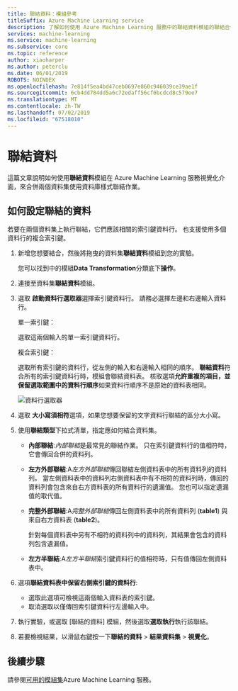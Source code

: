 ```yaml
---
title: 聯結資料：模組參考
titleSuffix: Azure Machine Learning service
description: 了解如何使用 Azure Machine Learning 服務中的聯結資料模組的聯結合併資料集。
services: machine-learning
ms.service: machine-learning
ms.subservice: core
ms.topic: reference
author: xiaoharper
ms.author: peterclu
ms.date: 06/01/2019
ROBOTS: NOINDEX
ms.openlocfilehash: 7e814f5ea4bd47ceb0697e860c946039ce39ae1f
ms.sourcegitcommit: 6cb4dd784dd5a6c72edaff56cf6bcdcd8c579ee7
ms.translationtype: MT
ms.contentlocale: zh-TW
ms.lasthandoff: 07/02/2019
ms.locfileid: "67518010"
---
```

# <a name="join-data"></a>聯結資料

這篇文章說明如何使用**聯結資料**模組在 Azure Machine Learning 服務視覺化介面，來合併兩個資料集使用資料庫樣式聯結作業。  

## <a name="how-to-configure-join-data"></a>如何設定聯結的資料

若要在兩個資料集上執行聯結，它們應該相關的索引鍵資料行。 也支援使用多個資料行的複合索引鍵。 

1. 新增您想要結合，然後將拖曳的資料集**聯結資料**模組到您的實驗。 

    您可以找到中的模組**Data Transformation**分類底下**操作**。

1. 連接至資料集**聯結資料**模組。 
 
1. 選取 **啟動資料行選取器**選擇索引鍵資料行。 請務必選擇左邊和右邊輸入資料行。

    單一索引鍵：

    選取這兩個輸入的單一索引鍵資料行。
    
    複合索引鍵：

    選取所有索引鍵的資料行，從左側的輸入和右邊輸入相同的順序。 **聯結資料**符合所有的索引鍵資料行時，模組會聯結資料表。 核取選項**允許重複的項目，並保留選取範圍中的資料行順序**如果資料行順序不是原始的資料表相同。 

    ![資料行選取器](media/module/join-data-column-selector.png)


1. 選取 **大小寫須相符**選項，如果您想要保留的文字資料行聯結的區分大小寫。 
   
1. 使用**聯結類型**下拉式清單，指定應如何結合資料集。  
  
    * **內部聯結**:*內部聯結*是最常見的聯結作業。 只在索引鍵資料行的值相符時，它會傳回合併的資料列。  
  
    * **左方外部聯結**:A*左方外部聯結*傳回聯結左側資料表中的所有資料列的資料列。 當左側資料表中的資料列右側資料表中有不相符的資料列時，傳回的資料列會包含來自右方資料表的所有資料行的遺漏值。 您也可以指定遺漏值的取代值。  
  
    * **完整外部聯結**:A*完整外部聯結*傳回左側資料表中的所有資料列 (**table1**) 與來自右方資料表 (**table2**)。  
  
         針對每個資料表中另有不相符的資料列中的資料列，其結果會包含的資料列包含遺漏值。  
  
    * **左方半聯結**:A*左方半聯結*索引鍵資料行的值相符時，只有值傳回左側資料表中。  

1. 選項**聯結資料表中保留右側索引鍵的資料行**:

    * 選取此選項可檢視這兩個輸入資料表的索引鍵。
    * 取消選取以僅傳回索引鍵資料行左邊輸入中。

1. 執行實驗，或選取 [聯結的資料] 模組，然後選取**選取執行**執行該聯結。

1. 若要檢視結果，以滑鼠右鍵按一下**聯結的資料** > **結果資料集** > **視覺化**。

## <a name="next-steps"></a>後續步驟

請參閱[可用的模組集](module-reference.md)Azure Machine Learning 服務。 